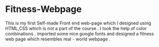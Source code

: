 # Fitness-Webpage
This is my first Self-made Front end web-page which I designed using HTML,CSS which is not a part of the course . I took the help of color combinations , imported some nice google fonts and designed a fitness web page which resembles real - world webpage . 
